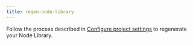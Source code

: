 ```yaml
---
title: regen-node-library
---
```


Follow the process described in [Configure project settings](../vs-configuration.md#Regen) to regenerate your Node Library.
